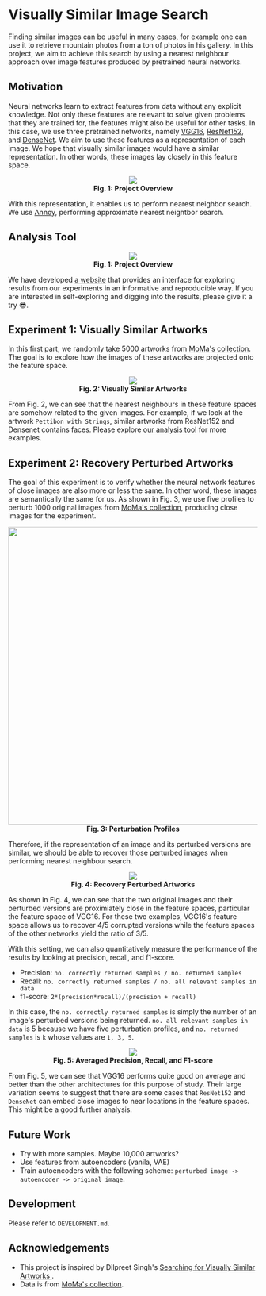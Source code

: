 # Visually Similar Image Search

Finding similar images can be useful in many cases, for example one can use it to retrieve mountain photos from a ton of photos in his gallery. In this project, we aim to achieve this search by using a nearest neighbour approach over image features produced by pretrained neural networks.

## Motivation
Neural networks learn to extract features from data without any explicit knowledge. Not only these features are relevant to solve given problems that they are trained for, the features might also be useful for other tasks. In this case, we use three pretrained networks, namely [VGG16][vgg16], [ResNet152][resnet], and [DenseNet][densenet]. We aim to use these features as a representation of each image. We hope that visually similar images would have a similar representation. In other words, these images lay closely in this feature space. 

<div align="center">
<img src="https://i.imgur.com/as9lJ7i.png"/><br>
<b>Fig. 1: Project Overview</b>
</div>

With this representation, it enables us to perform nearest neighbor search. We use [Annoy][annoy], performing approximate nearest neightbor search.

## Analysis Tool
<div align="center">
<img src="https://i.imgur.com/as9lJ7i.png"/><br>
<b>Fig. 1: Project Overview</b>
</div>

We have developed [a website][tool] that provides an interface for exploring results from our experiments in an informative and reproducible way. If you are interested in self-exploring and digging into the results, please give it a try 😎.


## Experiment 1: Visually Similar Artworks
In this first part, we randomly take 5000 artworks from [MoMa's collection][dataset]. The goal is to explore how the images of these artworks are projected onto the feature space.

<div align="center">
<img src="https://i.imgur.com/Jz9snGi.png"/><br>
<b>Fig. 2: Visually Similar Artworks</b>
</div>

From Fig. 2, we can see that the nearest neighbours in these feature spaces are somehow related to the given images. For example, if we look at the artwork `Pettibon with Strings`,  similar artworks from ResNet152 and Densenet contains faces. Please explore [our analysis tool][tool] for more examples.


## Experiment 2: Recovery Perturbed Artworks
The goal of this experiment is to verify whether the neural network features of close images are also more or less the same. In other word, these images are semantically the same for us. As shown in Fig. 3, we use five profiles to perturb 1000 original images from  [MoMa's collection][dataset], producing close images for the experiment. 

<div align="center">
<img src="https://i.imgur.com/KOtYz4V.png" width="600"/><br>
<b>Fig. 3: Perturbation Profiles</b></br>
</div>

Therefore, if the representation of an image and its perturbed versions are similar, we should be able to recover those perturbed images when performing nearest neighbour search. 


<div align="center">
<img src="https://i.imgur.com/jDW2Y4z.png"/><br>
<b>Fig. 4: Recovery Perturbed Artworks</b><br>
</div>

As shown in Fig. 4, we can see that the two original images and their perturbed versions are proximiately close in the feature spaces, particular the feature space of VGG16. For these two examples, VGG16's feature space allows us to recover 4/5 corrupted versions while the feature spaces of the other networks yield the ratio of 3/5.

With this setting, we can also quantitatively measure the performance of the results by looking at precision, recall, and f1-score. 

- Precision: `no. correctly returned samples / no. returned samples`
- Recall: `no. correctly returned samples / no. all relevant samples in data`
- f1-score: `2*(precision*recall)/(precision + recall)`
 
In this case, the `no. correctly returned samples` is simply the number of an image's perturbed versions being returned. `no. all relevant samples in data` is 5 because we have five perturbation profiles, and `no. returned samples` is `k` whose values are `1, 3, 5`.

<div align="center">
<img src="https://i.imgur.com/N3MOOdB.png"/><br>
<b>Fig. 5: Averaged Precision, Recall, and F1-score</b><br>
</div>

From Fig. 5, we can see that VGG16 performs quite good on average and better than the other architectures for this purpose of study. Their large variation seems to suggest that there are some cases that `ResNet152` and `DenseNet` can embed close images to near locations in the feature spaces. This might be a good further analysis. 

## Future Work
- Try with more samples. Maybe 10,000 artworks?
- Use features from autoencoders (vanila, VAE)
- Train autoencoders with the following scheme: `perturbed image -> autoencoder -> original image`.

## Development
Please refer to `DEVELOPMENT.md`.

## Acknowledgements
- This project is inspired by Dilpreet Singh's [Searching for Visually Similar Artworks
][idea].
- Data is from [MoMa's collection][dataset].


[idea]: http://ai.sensilab.monash.edu/2018/09/17/similarity-search-engine/
[dataset]: https://github.com/MuseumofModernArt/collection
[tool]: http://pat.chormai.org/visually-similar-image-search/
[annoy]: https://github.com/spotify/annoy
[vgg16]: https://arxiv.org/abs/1409.1556
[resnet]: https://arxiv.org/abs/1512.03385
[densenet]: https://arxiv.org/abs/1608.06993

